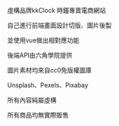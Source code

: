 虛構品牌kkClock 時鐘專賣電商網站

自己進行前端畫面設計切版、圖片後製

並使用vue做出相對應功能

後端API由六角學院提供

圖片素材均來自cc0免版權圖庫

Unsplash、Pexels、Pixabay

所有內容純屬虛構

所有商品均無實際販售